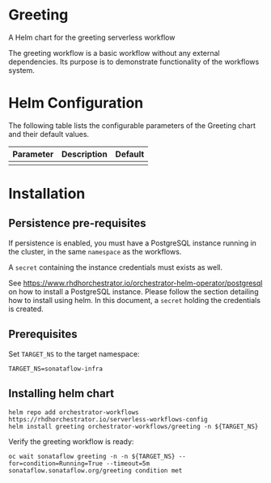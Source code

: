 
Greeting
===========

A Helm chart for the greeting serverless workflow

The greeting workflow is a basic workflow without any external dependencies.
Its purpose is to demonstrate functionality of the workflows system.

# Helm Configuration

The following table lists the configurable parameters of the Greeting chart and their default values.

| Parameter                | Description             | Default        |
| ------------------------ | ----------------------- | -------------- |
|                          |                         |                |


# Installation
## Persistence pre-requisites
If persistence is enabled, you must have a PostgreSQL instance running in the cluster, in the same `namespace` as the workflows.

A `secret` containing the instance credentials must exists as well. 

See https://www.rhdhorchestrator.io/orchestrator-helm-operator/postgresql on how to install a PostgreSQL instance. Please follow the section detailing how to install using helm. In this document, a `secret` holding the credentials is created.

## Prerequisites 
Set `TARGET_NS` to the target namespace:
```console
TARGET_NS=sonataflow-infra
```
## Installing helm chart 

```console
helm repo add orchestrator-workflows https://rhdhorchestrator.io/serverless-workflows-config
helm install greeting orchestrator-workflows/greeting -n ${TARGET_NS}
```

Verify the greeting workflow is ready:
```console
oc wait sonataflow greeting -n -n ${TARGET_NS} --for=condition=Running=True --timeout=5m
sonataflow.sonataflow.org/greeting condition met
```
